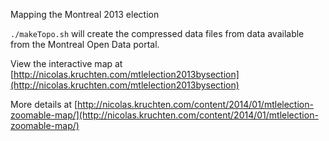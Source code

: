 Mapping the Montreal 2013 election
 
`./makeTopo.sh` will create the compressed data files from data available from the Montreal Open Data portal.

View the interactive map at [http://nicolas.kruchten.com/mtlelection2013bysection](http://nicolas.kruchten.com/mtlelection2013bysection)

More details at [http://nicolas.kruchten.com/content/2014/01/mtlelection-zoomable-map/](http://nicolas.kruchten.com/content/2014/01/mtlelection-zoomable-map/)
